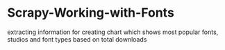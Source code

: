 # Scrapy-Working-with-Fonts
extracting information for creating chart which shows most popular fonts, studios and font types based on total downloads
